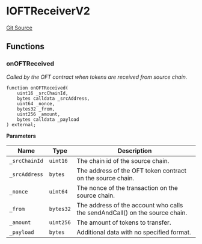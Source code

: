 # IOFTReceiverV2

[Git Source](https://github.com/manifoldfinance/mevETH2/blob/b0e2069a5fc2dbba164002d348bd88f3539a53df/src/interfaces/IOFTReceiverV2.sol)

## Functions

### onOFTReceived

_Called by the OFT contract when tokens are received from source chain._

```solidity
function onOFTReceived(
    uint16 _srcChainId,
    bytes calldata _srcAddress,
    uint64 _nonce,
    bytes32 _from,
    uint256 _amount,
    bytes calldata _payload
) external;
```

**Parameters**

| Name          | Type      | Description                                                                 |
| ------------- | --------- | --------------------------------------------------------------------------- |
| `_srcChainId` | `uint16`  | The chain id of the source chain.                                           |
| `_srcAddress` | `bytes`   | The address of the OFT token contract on the source chain.                  |
| `_nonce`      | `uint64`  | The nonce of the transaction on the source chain.                           |
| `_from`       | `bytes32` | The address of the account who calls the sendAndCall() on the source chain. |
| `_amount`     | `uint256` | The amount of tokens to transfer.                                           |
| `_payload`    | `bytes`   | Additional data with no specified format.                                   |
